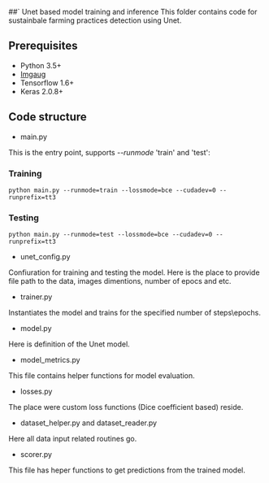 ##` Unet based model training and inference
This folder contains code for sustainbale farming practices detection using Unet.

## Prerequisites
- Python 3.5+
- [Imgaug](https://github.com/aleju/imgaug)
- Tensorflow 1.6+
- Keras 2.0.8+

## Code structure

- main.py

This is the entry point, supports _--runmode_ 'train' and 'test':
### Training
`python main.py --runmode=train --lossmode=bce --cudadev=0 --runprefix=tt3`
### Testing
`python main.py --runmode=test --lossmode=bce --cudadev=0 --runprefix=tt3`

- unet_config.py

Confiuration for training and testing the model. Here is the place to provide file path to the data, images dimentions, number of epocs and etc.

- trainer.py

Instantiates the model and trains for the specified number of steps\epochs.

- model.py

Here is definition of the Unet model.

- model_metrics.py

This file contains helper functions for model evaluation.

- losses.py

The place were custom loss functions (Dice coefficient based) reside.

- dataset_helper.py and dataset_reader.py

Here all data input related routines go.

- scorer.py

This file has heper functions to get predictions from the trained model.
